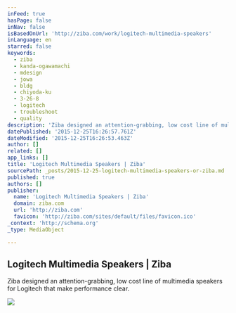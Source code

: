 ```yaml
---
inFeed: true
hasPage: false
inNav: false
isBasedOnUrl: 'http://ziba.com/work/logitech-multimedia-speakers'
inLanguage: en
starred: false
keywords:
  - ziba
  - kanda-ogawamachi
  - mdesign
  - jowa
  - bldg
  - chiyoda-ku
  - 3-26-8
  - logitech
  - troubleshoot
  - quality
description: 'Ziba designed an attention-grabbing, low cost line of multimedia speakers for Logitech that make performance clear.'
datePublished: '2015-12-25T16:26:57.761Z'
dateModified: '2015-12-25T16:26:53.463Z'
author: []
related: []
app_links: []
title: 'Logitech Multimedia Speakers | Ziba'
sourcePath: _posts/2015-12-25-logitech-multimedia-speakers-or-ziba.md
published: true
authors: []
publisher:
  name: 'Logitech Multimedia Speakers | Ziba'
  domain: ziba.com
  url: 'http://ziba.com'
  favicon: 'http://ziba.com/sites/default/files/favicon.ico'
_context: 'http://schema.org'
_type: MediaObject

---
```

<article style=""><h1>Logitech Multimedia Speakers | Ziba</h1><p>Ziba designed an attention-grabbing, low cost line of multimedia speakers for Logitech that make performance clear.</p><img src="https://s3-us-west-2.amazonaws.com/the-grid-img/p/d02e1d41bacdf731a59ecc379b94e23b3d92270e.jpg" /></article>